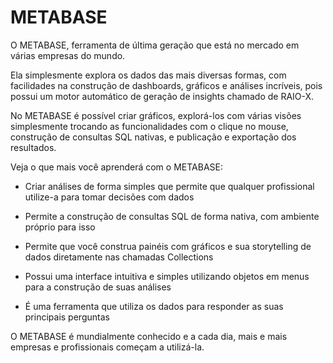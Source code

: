 # METABASE
O METABASE, ferramenta de última geração que está no mercado em várias empresas do mundo.

Ela simplesmente explora os dados das mais diversas formas, com facilidades na construção de dashboards, gráficos e análises incríveis, pois possui um motor automático de geração de insights chamado de RAIO-X.

No METABASE é possível criar gráficos, explorá-los com várias visões simplesmente trocando as funcionalidades com o clique no mouse, construção de consultas SQL nativas, e publicação e exportação dos resultados.

Veja o que mais você aprenderá com o METABASE:

- Criar análises de forma simples que permite que qualquer profissional utilize-a para tomar decisões com dados 

- Permite a construção de consultas SQL de forma nativa, com ambiente próprio para isso

- Permite que você construa painéis com gráficos e sua storytelling de dados diretamente nas chamadas Collections

- Possui uma interface intuitiva e simples utilizando objetos em menus para a construção de suas análises

- É uma ferramenta que utiliza os dados para responder as suas principais perguntas

O METABASE é mundialmente conhecido e a cada dia, mais e mais empresas e profissionais começam a utilizá-la. 
